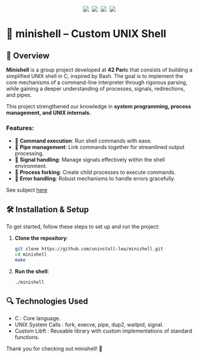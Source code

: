 <p align="center">
  <img src="https://img.shields.io/badge/103_%2F_100-004d40?label=Final%20Grade&labelColor=151515&logo=data:image/svg%2bxml;base64,..." />&nbsp;
  <img src="https://img.shields.io/badge/C-fe428e?logo=C&label=Language&labelColor=151515" />&nbsp;
  <img src="https://img.shields.io/badge/Passing-brightgreen?logo=42&label=Norminette&labelColor=151515" />&nbsp;
  <img src="https://img.shields.io/badge/Custom%20Libft-004d40?logo=GitHub&label=Library&labelColor=151515" />
</p>


# 🐚 minishell – Custom UNIX Shell

## 📖 Overview
	
**Minishell** is a group project developed at **42 Pari**s that consists of building a simplified UNIX shell in C, inspired by Bash.
The goal is to implement the core mechanisms of a command-line interpreter through rigorous parsing, while gaining a deeper understanding of processes, signals, redirections, and pipes.

This project strengthened our knowledge in **system programming, process management, and UNIX internals.**
	
### Features:
- 🔹 **Command execution**: Run shell commands with ease.
- 🔹 **Pipe management**: Link commands together for streamlined output processing.
- 🔹 **Signal handling**: Manage signals effectively within the shell environment.
- 🔹 **Process forking**: Create child processes to execute commands.
- 🔹 **Error handling**: Robust mechanisms to handle errors gracefully.

See subject [here](https://github.com/uninstall-lea/minishell/blob/master/subject/en.subject.pdf)
	
## 🛠️ Installation & Setup
	
To get started, follow these steps to set up and run the project:
	
1. **Clone the repository**:
   ```bash
   git clone https://github.com/uninstall-lea/minishell.git
   cd minishell
   make
   ```
	   
2. **Run the shell**:
   ```bash
   ./minishell
   ```
	
## 🔍 Technologies Used

- C : Core language.
- UNIX System Calls : fork, execve, pipe, dup2, waitpid, signal.
- Custom Libft : Reusable library with custom implementations of standard functions.	
	

Thank you for checking out minishell! 🌟
